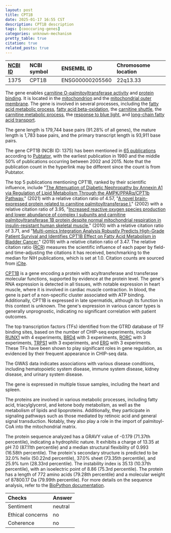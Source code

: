 ```yaml
---
layout: post
title: CPT1B
date: 2025-01-17 16:55 CST
description: CPT1B description
tags: [cooccuring-genes]
categories: unknown-mechanism
pretty_table: true
citation: true
related_posts: true
---
```




| [NCBI ID](https://www.ncbi.nlm.nih.gov/gene/1375) | NCBI symbol | ENSEMBL ID | Chromosome location |
| :-------- | :------- | :-------- | :------- |
| 1375  | CPT1B | ENSG00000205560 | 22q13.33 |



The gene enables [carnitine O-palmitoyltransferase activity](https://amigo.geneontology.org/amigo/term/GO:0004095) and [protein binding](https://amigo.geneontology.org/amigo/term/GO:0005515). It is located in the [mitochondrion](https://amigo.geneontology.org/amigo/term/GO:0005739) and the [mitochondrial outer membrane](https://amigo.geneontology.org/amigo/term/GO:0005741). The gene is involved in several processes, including the [fatty acid metabolic process](https://amigo.geneontology.org/amigo/term/GO:0006631), [fatty acid beta-oxidation](https://amigo.geneontology.org/amigo/term/GO:0006635), the [carnitine shuttle](https://amigo.geneontology.org/amigo/term/GO:0006853), the [carnitine metabolic process](https://amigo.geneontology.org/amigo/term/GO:0009437), the [response to blue light](https://amigo.geneontology.org/amigo/term/GO:0009637), and [long-chain fatty acid transport](https://amigo.geneontology.org/amigo/term/GO:0015909).


The gene length is 179,744 base pairs (91.28% of all genes), the mature length is 1,783 base pairs, and the primary transcript length is 93,911 base pairs.


The gene CPT1B (NCBI ID: 1375) has been mentioned in [65 publications](https://pubmed.ncbi.nlm.nih.gov/?term=%22CPT1B%22) according to [Pubtator](https://academic.oup.com/nar/article/47/W1/W587/5494727), with the earliest publication in 1980 and the middle 50% of publications occurring between 2002 and 2015. Note that the publication count in the hyperlink may be different since the count is from Pubtator.


The top 5 publications mentioning CPT1B, ranked by their scientific influence, include "[The Attenuation of Diabetic Nephropathy by Annexin A1 via Regulation of Lipid Metabolism Through the AMPK/PPARα/CPT1b Pathway.](https://pubmed.ncbi.nlm.nih.gov/34103347)" (2021) with a relative citation ratio of 4.57, "[A novel brain-expressed protein related to carnitine palmitoyltransferase I.](https://pubmed.ncbi.nlm.nih.gov/12376098)" (2002) with a relative citation ratio of 3.95, "[Increased reactive oxygen species production and lower abundance of complex I subunits and carnitine palmitoyltransferase 1B protein despite normal mitochondrial respiration in insulin-resistant human skeletal muscle.](https://pubmed.ncbi.nlm.nih.gov/20682693)" (2010) with a relative citation ratio of 3.71, and "[Multi-omics Integration Analysis Robustly Predicts High-Grade Patient Survival and Identifies CPT1B Effect on Fatty Acid Metabolism in Bladder Cancer.](https://pubmed.ncbi.nlm.nih.gov/30846479)" (2019) with a relative citation ratio of 3.47. The relative citation ratio ([RCR](https://journals.plos.org/plosbiology/article?id=10.1371/journal.pbio.1002541)) measures the scientific influence of each paper by field- and time-adjusting the citations it has received, benchmarking to the median for NIH publications, which is set at 1.0. Citation counts are sourced from [iCite](https://icite.od.nih.gov).


[CPT1B](https://www.proteinatlas.org/ENSG00000205560-CPT1B) is a gene encoding a protein with acyltransferase and transferase molecular functions, supported by evidence at the protein level. The gene's RNA expression is detected in all tissues, with notable expression in heart muscle, where it is involved in cardiac muscle contraction. In blood, the gene is part of a non-specific cluster associated with ATP binding. Additionally, CPT1B is expressed in late spermatids, although its function in this context is unknown. The gene's expression in various cancer types is generally unprognostic, indicating no significant correlation with patient outcomes.


The top transcription factors (TFs) identified from the GTRD database of TF binding sites, based on the number of CHIP-seq experiments, include [RUNX1](https://www.ncbi.nlm.nih.gov/gene/861) with 4 experiments, [BRD4](https://www.ncbi.nlm.nih.gov/gene/23476) with 3 experiments, [RORC](https://www.ncbi.nlm.nih.gov/gene/6097) with 3 experiments, [TRPS1](https://www.ncbi.nlm.nih.gov/gene/7227) with 3 experiments, and [ERG](https://www.ncbi.nlm.nih.gov/gene/2078) with 3 experiments. These TFs have been shown to play significant roles in gene regulation, as evidenced by their frequent appearance in CHIP-seq data.



The GWAS data indicates associations with various disease conditions, including hematopoietic system disease, immune system disease, kidney disease, and urinary system disease.



The gene is expressed in multiple tissue samples, including the heart and spleen.


The proteins are involved in various metabolic processes, including fatty acid, triacylglycerol, and ketone body metabolism, as well as the metabolism of lipids and lipoproteins. Additionally, they participate in signaling pathways such as those mediated by retinoic acid and general signal transduction. Notably, they also play a role in the import of palmitoyl-CoA into the mitochondrial matrix.



The protein sequence analyzed has a GRAVY value of -0.179 (71.37th percentile), indicating a hydrophilic nature. It exhibits a charge of 13.35 at pH 7.0 (87.11th percentile) and a median structural flexibility of 0.993 (16.58th percentile). The protein's secondary structure is predicted to be 32.0% helix (50.22nd percentile), 37.0% sheet (73.35th percentile), and 25.9% turn (28.33rd percentile). The instability index is 35.13 (10.37th percentile), with an isoelectric point of 8.86 (75.3rd percentile). The protein has a length of 772 amino acids (79.28th percentile) and a molecular weight of 87800.17 Da (79.99th percentile). For more details on the sequence analysis, refer to the [BioPython documentation](https://biopython.org/docs/1.75/api/Bio.SeqUtils.ProtParam.html).





| Checks    | Answer |
| :-------- | :------- |
| Sentiment  | neutral   |
| Ethical concerns | no     |
| Coherence    | no    |